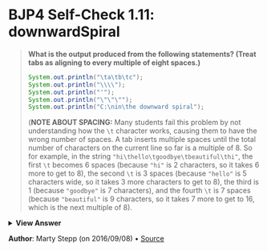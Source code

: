 # BJP4 Self-Check 1.11: downwardSpiral

> **What is the output produced from the following statements? (Treat tabs as
> aligning to every multiple of eight spaces.)**
>
> ```java
> System.out.println("\ta\tb\tc");
> System.out.println("\\\\");
> System.out.println("'");
> System.out.println("\"\"\"");
> System.out.println("C:\nin\the downward spiral");
> ```
>
> (**NOTE ABOUT SPACING:** Many students fail this problem by not understanding
> how the `\t` character works, causing them to have the wrong number of spaces.
> A tab inserts multiple spaces until the total number of characters on the
> current line so far is a multiple of 8. So for example, in the string
> `"hi\thello\tgoodbye\tbeautiful\thi"`, the first `\t` becomes 6 spaces
> (because `"hi"` is 2 characters, so it takes 6 more to get to 8), the second
> `\t` is 3 spaces (because `"hello"` is 5 characters wide, so it takes 3 more
> characters to get to 8), the third is 1 (because `"goodbye"` is 7 characters),
> and the fourth `\t` is 7 spaces (because `"beautiful"` is 9 characters, so it
> takes 7 more to get to 16, which is the next multiple of 8).

<details>
  <summary><strong>View Answer</strong></summary>

            a       b       c
    \\
    '
    """
    C:
    in      he downward spiral

</details>

**Author**: Marty Stepp (on 2016/09/08) • [Source](https://practiceit.cs.washington.edu/problem/view/bjp4/chapter1/s11-downwardSpiral)
